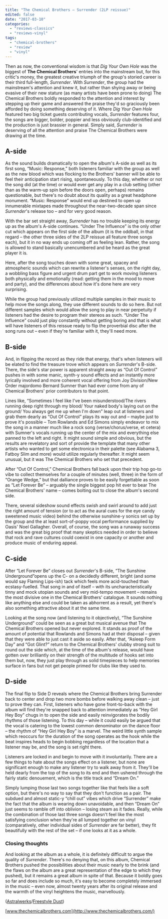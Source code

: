 ```yaml
---
title: "The Chemical Brothers – Surrender (2LP reissue)"
edited: false
date: "2017-03-10"
categories:
  - "reviews-classics"
  - "reviews-vinyl"
tags:
  - "chemical-brothers"
  - "review"
  - "vinyl"
---
```


Then as now, the conventional wisdom is that _Dig Your Own Hole_ was the biggest of **The Chemical Brothers**' entries into the mainstream but, for this critic's money, the greatest creative triumph of the group's storied career is their third full-length, _Surrender_. With _Surrender_, the group had the mainstream's attention and knew it, but rather than shying away or being evasive of their new stature (as many artists have been prone to doing) The Chemical Brothers boldly responded to the attention and interest by stepping up their game and answered the praise they'd so graciously been afforded by doing something deserving of it. Where _Dig Your Own Hole_ featured two big ticket guests contributing vocals, _Surrender_ features four, the songs are bigger, bolder, poppier and less obviously club-identified and the production is just brassier in general. Simply said, _Surrender_ is deserving of all the attention and praise The Chemical Brothers were drawing at the time.

## A-side

As the sound builds dramatically to open the album's A-side as well as its first song, “Music: Response,” both listeners familiar with the group as well as the new blood which was flocking to the Brothers' banner will be able to feel their anticipation start rising, spontaneously. To this day, whether or not the song did (at the time) or would ever get any play in a club setting (other than as the warm-up spin before the doors open, perhaps) remains questionable, but there's no doubt about its quality as a great headphone monument. “Music: Response” would end up destined to open up innumerable mixtapes made throughout the near-two-decade span since _Surrender_'s release too – and for very good reason.

With the bar set straight away, _Surrender_ has no trouble keeping its energy up as the album's A-side continues. “Under The Influence” is the only other cut which appears on the first side of the album (it is the oddball, in that regard – the other three sides of the 2LP reissue all feature three songs each), but it in no way ends up coming off as feeling lean. Rather, the song is allowed to stand basically unencumbered and be heard as the great player it is.

Here, after the song touches down with some great, spacey and atmospheric sounds which can rewrite a listener's senses, on the right day, a wobbling bass figure and urgent drum part get to work moving listeners both physically and emotionally (read: getting them in the mood to move and party), and the differences about how it's done here are very surprising.

While the group had previously utilized multiple samples in their music to help move the songs along, they use different sounds to do so here. But not different samples which would allow the song to play in near perpetuity if listeners had the desire to program their stereos as such. “Under The Influence” could just play constantly without getting boring and that is what will have listeners of this reissue ready to flip the proverbial disc after the song runs out – even if they're familiar with it, they'll need more.

## B-side

And, in flipping the record as they ride that energy, that's when listeners will be elated to find the treasure trove which appears on _Surrender_'s B-side. There, the side's star power is apparent straight away as “Out Of Control” pushes in with some manic, synth-y sound effects and an instantly more lyrically involved and more coherent vocal offering from Joy Division/New Order majordomo Bernard Sumner than had ever come from any of Chemical Brothers' prior contributors to that point.

Lines like, “Sometimes I feel like I've been misunderstood/The rivers running deep right through my blood/ Your naked body's laying out on the ground/ You always get me up when I'm down” leap out at listeners and grab them dearly as “Out Of Control” plays its way out and – maybe just to prove it's possible – Tom Rowlands and Ed Simons simply endeavor to mix the song in a manner much like a rock song (verse/chorus/verse, et cetera) with Sumner's vocals running up the center of the mix and everything else panned to the left and right. It might sound simple and obvious, but the results are revelatory and sort of provide the template that many other artists who wanted to get some electronica in their palette (see Alabama 3, Fatboy Slim and more) would utilize regularly thereafter. It might seem unusual, but it was The Chemical Brothers who set that precedent.

After “Out Of Control,” Chemical Brothers fall back upon their trip hop go-to vibe to collect themselves for a couple of minutes (well, three) in the form of “Orange Wedge,” but that dalliance proves to be easily forgettable as soon as “Let Forever Be” – arguably the single biggest pop hit ever to bear The Chemical Brothers' name – comes bolting out to close the album's second side.

There, several sideshow sound effects swish and swirl around to add just the right amount of tension (or to act as the aural cues for the eye candy sweetened music video) behind the otherwise sunshine-y sonics set up by the group and the at least sort-of-poppy vocal performance supplied by Oasis' Noel Gallagher. Overall, of course, the song was a runaway success and was the great big proof that many skeptics needed in order to believe that rock and rave cultures could coexist in one capacity or another and produce music of enduring appeal.

## C-side

After “Let Forever Be” closes out _Surrender_'s B-side, “The Sunshine Underground”opens up the C- on a decidedly different, bright (and some would say Flaming Lips-ish) tack which feels more acid-touched than ecstasy-fuelled. That song in and of itself – with its uncharacteristically tinny and mock utopian sounds and very mid-tempo movement – remains the most divisive one in the Chemical Brothers' catalogue. It sounds nothing like anything else and could be taken as abhorrent as a result, yet there's also something attractive about it at the same time.

Looking at the song now (and listening to it objectively), “The Sunshine Underground” could be seen as a great but musical avenue that The Chemical Brothers opened but never explored. It stands as proof of the amount of potential that Rowlands and Simons had at their disposal – given that they were able to just cast it aside so easily. After that, “Asleep Form Day” and “Got Glint?” return to the Chemical Brothers' clubby strong suit to round out the side which, at the time of the album's release, would have gotten over brilliantly on their strength of the multitude of hooks set into them but, now, they just play through as solid timepieces to help memories surface in fans but not get people primed for clubs like they used to.

## D-side

The final flip to Side D reveals where the Chemical Brothers bring Surrender back to center and drop two more bombs before walking away clean – just to prove they can. First, listeners who have gone front-to-back with the album will find they're snapped back to attention immediately as “Hey Girl Hey Boy” chugs in to open the side and easily reinvigorates the bodily rhythms of those listening. To this day – while it could easily be argued that the vocal is catering to the lowest common denominator on the dance floor – the rhythm of “Hey Girl Hey Boy” is a marvel. The weird little synth sample which reoccurs for the duration of the song operates as the hook while the beat inspires heads to begin bobbing regardless of the location that a listener may be, and the song is set right there.

Listeners are locked in and begin to move with it involuntarily. There are a few things to hate about the songs effect on a listener, but none are significant enough to make any listener try to walk away from it. They'll be held dearly from the top of the song to its end and then ushered through the fairly static denouement, which is the title track and “Dream On.”

Simply lumping those last two songs together like that feels like a soft option, but there's no way to say that they don't function as a pair. The subdued and almost static-y “chill out” vibes which drive “Surrender” make the fact that the album is wearing down unavoidable, and then “Dream On” just seems to ramble off into oblivion – losing steam as it fades. Really, while the combination of those last three songs doesn't feel like the most satisfying conclusion when they're all lumped together on vinyl (comparatively, other individual sides of _Surrender_ are far better), they fit beautifully with the rest of the set – if one looks at it as a whole.

### Closing thoughts

And looking at the album as a whole, it is definitely difficult to argue the quality of _Surrender_. There's no denying that, on this album, Chemical Brothers pushed the possibilities about their music nearly to the brink (and the flaws on the album are a great representation of the edge to which they pushed), but it remains a great album in spite of that. Because it boldly goes so far and does include so much, it's easy to become completely immersed in the music – even now, almost twenty years after its original release and the warmth of the vinyl heightens the music, marvellously.

([Astralwerks](http://www.astralwerks.com/)/[Freestyle Dust](https://www.residentadvisor.net/record-label.aspx?id=1008))

[www.thechemicalbrothers.com](http://www.thechemicalbrothers.com/)
